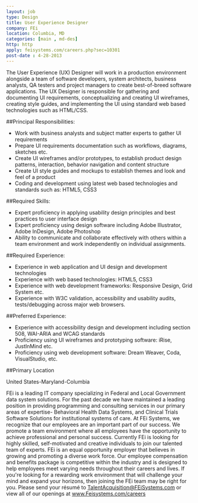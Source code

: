 ```yaml
---
layout: job
type: Design
title: User Experience Designer
company: FEi
location: Columbia, MD
categories: [main , md-des]
http: http
apply: feisystems.com/careers.php?sec=10301
post-date : 4-28-2013
---
```


The User Experience (UX) Designer will work in a production environment alongside a team of software developers, system architects, business analysts, QA testers and project managers to create best-of-breed software applications.   The UX Designer is responsible for gathering and documenting UI requirements, conceptualizing and creating UI wireframes, creating style guides, and implementing the UI using standard web based technologies such as HTML/CSS.

##Principal Responsibilities:

* Work with business analysts and subject matter experts to gather UI requirements
* Prepare UI requirements documentation such as workflows, diagrams, sketches etc.
* Create UI wireframes and/or prototypes, to establish product design patterns, interaction, behavior navigation and content structure
* Create UI style guides and mockups to establish themes and look and feel of a product
* Coding and development using latest web based technologies and standards such as: HTML5, CSS3

##Required Skills:

* Expert proficiency in applying usability design principles and best practices to user interface design
* Expert proficiency using design software including Adobe Illustrator, Adobe InDesign, Adobe Photoshop
* Ability to communicate and collaborate effectively with others within a team environment and work independently on individual assignments.

##Required Experience:

* Experience in web application and UI design and development technologies
* Experience with web based technologies: HTML5, CSS3
* Experience with web development frameworks: Responsive Design, Grid System etc.
* Experience with W3C validation, accessibility and usability audits, tests/debugging across major web browsers.

##Preferred Experience:

* Experience with accessibility design and development including section 508, WAI-ARIA and WCAG standards
* Proficiency using UI wireframes and prototyping software: iRise, JustInMind etc.
* Proficiency using web development software: Dream Weaver, Coda, VisualStudio, etc.

##Primary Location

United States-Maryland-Columbia

FEi is a leading IT company specializing in Federal and Local Government data system solutions. For the past decade we have maintained a leading position in providing programming and consulting services in our primary areas of expertise- Behavioral Health Data Systems, and Clinical Trials Software Solutions for institutional systems of care.  At FEi Systems, we recognize that our employees are an important part of our success. We promote a team environment where all employees have the opportunity to achieve professional and personal success. Currently FEi is looking for highly skilled, self-motivated and creative individuals to join our talented team of experts. FEi is an equal opportunity employer that believes in growing and promoting a diverse work force. Our employee compensation and benefits package is competitive within the industry and is designed to help employees meet varying needs throughout their careers and lives. If you're looking for a rewarding work environment that will challenge your mind and expand your horizons, then joining the FEi team may be right for you. Please send your résumé to TalentAcquisition@FEiSystems.com or view all of our openings at www.Feisystems.com/careers